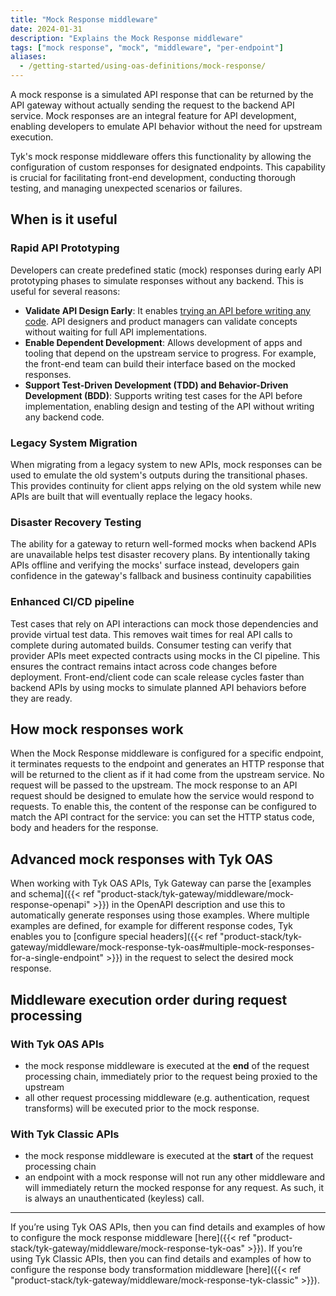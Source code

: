 ```yaml
---
title: "Mock Response middleware"
date: 2024-01-31
description: "Explains the Mock Response middleware"
tags: ["mock response", "mock", "middleware", "per-endpoint"]
aliases:
  - /getting-started/using-oas-definitions/mock-response/
---
```


A mock response is a simulated API response that can be returned by the API gateway without actually sending the request to the backend API service. Mock responses are an integral feature for API development, enabling developers to emulate API behavior without the need for upstream execution.

Tyk's mock response middleware offers this functionality by allowing the configuration of custom responses for designated endpoints. This capability is crucial for facilitating front-end development, conducting thorough testing, and managing unexpected scenarios or failures.

## When is it useful

### Rapid API Prototyping

Developers can create predefined static (mock) responses during early API prototyping phases to simulate responses without any backend. This is useful for several reasons:

- **Validate API Design Early**: It enables [trying an API before writing any code](https://tyk.io/blog/3-ways-to-try-out-your-api-design-before-you-build). API designers and product managers can validate concepts without waiting for full API implementations.
- **Enable Dependent Development**: Allows development of apps and tooling that depend on the upstream service to progress. For example, the front-end team can build their interface based on the mocked responses.
- **Support Test-Driven Development (TDD) and Behavior-Driven Development (BDD)**: Supports writing test cases for the API before implementation, enabling design and testing of the API without writing any backend code.

### Legacy System Migration

When migrating from a legacy system to new APIs, mock responses can be used to emulate the old system's outputs during the transitional phases. This provides continuity for client apps relying on the old system while new APIs are built that will eventually replace the legacy hooks.

### Disaster Recovery Testing

The ability for a gateway to return well-formed mocks when backend APIs are unavailable helps test disaster recovery plans. By intentionally taking APIs offline and verifying the mocks' surface instead, developers gain confidence in the gateway's fallback and business continuity capabilities

### Enhanced CI/CD pipeline

Test cases that rely on API interactions can mock those dependencies and provide virtual test data. This removes wait times for real API calls to complete during automated builds. Consumer testing can verify that provider APIs meet expected contracts using mocks in the CI pipeline. This ensures the contract remains intact across code changes before deployment. Front-end/client code can scale release cycles faster than backend APIs by using mocks to simulate planned API behaviors before they are ready.

## How mock responses work

When the Mock Response middleware is configured for a specific endpoint, it terminates requests to the endpoint and generates an HTTP response that will be returned to the client as if it had come from the upstream service. No request will be passed to the upstream. The mock response to an API request should be designed to emulate how the service would respond to requests. To enable this, the content of the response can be configured to match the API contract for the service: you can set the HTTP status code, body and headers for the response.

## Advanced mock responses with Tyk OAS

When working with Tyk OAS APIs, Tyk Gateway can parse the [examples and schema]({{< ref "product-stack/tyk-gateway/middleware/mock-response-openapi" >}}) in the OpenAPI description and use this to automatically generate responses using those examples. Where multiple examples are defined, for example for different response codes, Tyk enables you to [configure special headers]({{< ref "product-stack/tyk-gateway/middleware/mock-response-tyk-oas#multiple-mock-responses-for-a-single-endpoint" >}}) in the request to select the desired mock response.

## Middleware execution order during request processing

### With **Tyk OAS APIs**

- the mock response middleware is executed at the **end** of the request processing chain, immediately prior to the request being proxied to the upstream
- all other request processing middleware (e.g. authentication, request transforms) will be executed prior to the mock response.

### With **Tyk Classic APIs**

- the mock response middleware is executed at the **start** of the request processing chain
- an endpoint with a mock response will not run any other middleware and will immediately return the mocked response for any request. As such, it is always an unauthenticated (keyless) call.

<hr>


If you’re using Tyk OAS APIs, then you can find details and examples of how to configure the mock response middleware [here]({{< ref "product-stack/tyk-gateway/middleware/mock-response-tyk-oas" >}}).
If you’re using Tyk Classic APIs, then you can find details and examples of how to configure the response body transformation middleware [here]({{< ref "product-stack/tyk-gateway/middleware/mock-response-tyk-classic" >}}).

<!-- proposed "summary box" to be shown graphically on each middleware page
 ## Mock Response middleware summary
  - The Mock Response middleware is an optional stage in Tyk's API Request processing chain, sitting between the [TBC]() and [TBC]() middleware.
  - The Mock Response middleware can be configured at the per-endpoint level within the API Definition and is supported by the API Designer within the Tyk Dashboard. 
 -->

